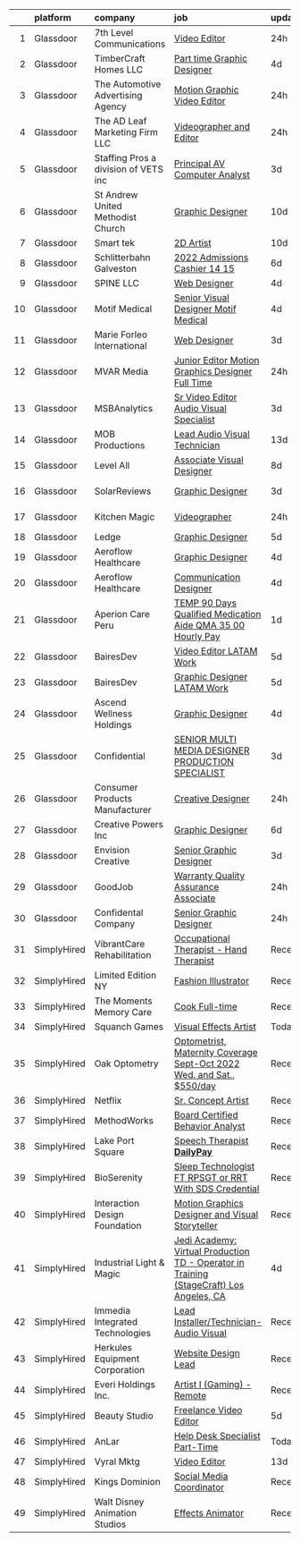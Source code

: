 

|    | platform    | company                               | job                                                                                                                                                                                                                                                                                                                                                                                                                                                                                                                                                                                                                                                                                                                                                                                                                                                                                                                                                                                                                                                                                                                                                                                                                                                                             | update_time   | location          |
|---:|:------------|:--------------------------------------|:--------------------------------------------------------------------------------------------------------------------------------------------------------------------------------------------------------------------------------------------------------------------------------------------------------------------------------------------------------------------------------------------------------------------------------------------------------------------------------------------------------------------------------------------------------------------------------------------------------------------------------------------------------------------------------------------------------------------------------------------------------------------------------------------------------------------------------------------------------------------------------------------------------------------------------------------------------------------------------------------------------------------------------------------------------------------------------------------------------------------------------------------------------------------------------------------------------------------------------------------------------------------------------|:--------------|:------------------|
|  1 | Glassdoor   | 7th Level Communications              | [Video Editor](https://www.glassdoor.com/partner/jobListing.htm?pos=113&ao=1110586&s=58&guid=000001813cf22e629f6ccd938ce2c285&src=GD_JOB_AD&t=SR&vt=w&ea=1&cs=1_d4e1a415&cb=1654584913973&jobListingId=1007922156993&cpc=883DC43018083D9A&jrtk=3-0-1g4uf4blijopi801-1g4uf4bm1i6hk800-a164724ee82acb0a--6NYlbfkN0DY1Octyub-xXKYZrf0uCTNSklBygMIr6T1MvO8smm5WdKCrzx3QWM0SJS7SOm4JIrHJYGAkSwTc2qKr3XsYnPDumLR4Wj2n27LLll4Xsf5XtQ8U5LtIsfCitEDavx8ncj_tzeMvErGct17NHxz4k_-qJAYRQTUNfWCBST38sB7CvDE523uhFyPd_Hasj5EJvw9_CsusjWHXwvrX_NIQYJOBPAu1IRI6YpSe-RLGu9YyUvwjo5vbeEWJvWS4TUcoHh0cA4ibyxL2hfpJNWiolhkQhIHpM-aTtiDPOiqwH3vGxFsIMgxA5qhBeBHxMcjSZZ0OzzSXcCgG9cgcvzlQ6-2yIJRjh2NVhtdPWB5Ys_2rsojpDisCj2t1SMc2o1LHLYyVS_KhSgBn6ZRY8WsGABmG1SZI1WxtY7T2am6N_3pvSueeYZzaKsQVFuXX7IDiCAoHpLu9eVHs7tkOGZOpL-JtMFJeOZBF_yM0OSjtFFYMqkq8NBrKpoBTMuLh-SZl522ezIS6OEd2Q%3D%3D)                                                                                                                                                                                                                                                                                                                                                                                                             | 24h           | Scottsdale, AZ    |
|  2 | Glassdoor   | TimberCraft Homes LLC                 | [Part time Graphic Designer](https://www.glassdoor.com/partner/jobListing.htm?pos=101&ao=1110586&s=58&guid=000001813cf22e629f6ccd938ce2c285&src=GD_JOB_AD&t=SR&vt=w&ea=1&cs=1_3648b87c&cb=1654584913971&jobListingId=1007913619952&cpc=400F6699ECADBFC6&jrtk=3-0-1g4uf4blijopi801-1g4uf4bm1i6hk800-19ff1ec777cb91e1--6NYlbfkN0BKgzQyzTF1Q9mOsR1amaS-juVGLjHt5Cdom-gEF9y-xeJJUKVdh3iJf-MUn9jLQn7bomKzTylScwQcqX3OGf4W8rdlHtEtJQWKkEru-mWAQKO3rZ2eWYpBxybqYvnGaDO52JowAU4_tVD9Dq_kamItrA0bLa_MapY4I8_ZCBpKDx5Ge8FJj7iYfuMF9uW-QlDBT5ChT4sNB5y9v3dH0s3zln3t4t2cCzI6mLZdIEQ7cm7SGPUX6qdMb3hNcgePbs1kFdlFTZOFNgD0TV8Fwbo1EBkoA75VweO7biDQ_pn0fhVjEwgtaepWwDw6JOHgI2WlHU_HZ_7v8DwYtqxUHlI2w6fwz2H2te8-UcKcU58dk-Ygsyc--kl0XRV9SxYXXbegOlzOLuJK8i6jk4XRasqMhwfEJJ7NpU11nZoC_jb9ATFpy1sQzLk5mJ6S2Zloum2MrxBcgtFEVvfDtG9hgwJJYv9nU-KdGGYBwjANkWwhyqR4p_srKno95o0ZIpeL7UJWG55QDti1oQ%3D%3D)                                                                                                                                                                                                                                                                                                                                                                                               | 4d            | Oklahoma City, OK |
|  3 | Glassdoor   | The Automotive Advertising Agency     | [Motion Graphic Video Editor](https://www.glassdoor.com/partner/jobListing.htm?pos=110&ao=1110586&s=58&guid=000001813cf22e629f6ccd938ce2c285&src=GD_JOB_AD&t=SR&vt=w&ea=1&cs=1_9d624580&cb=1654584913973&jobListingId=1007921169248&cpc=45DC3EB807283E85&jrtk=3-0-1g4uf4blijopi801-1g4uf4bm1i6hk800-1d8eeb75ded838d7--6NYlbfkN0Cr-BjjHGpClfic8svx8fd_3JTRExqDo3uFGKQxpusPMhpU3778KeuO2rx1D0wskrdq0J-ZcEufWgD7QALt9gEPfY38uMeVQhilh0OS6XSQlOldwnd6VS7QguSG5g8abEyNs1D9UlkFOm4kcA_Zb6yM_DejPIqTIU3c2nVdI3AsqGXgO2xlIu-SUhf9OwTFN0bB11KJShQP_8biRF2bXa5-3LJesLDAj50Zz7hAiiswIdUO8bxA1zkkMs51opwQfKqjffD3zm5pa4aTSe1ytwKwrofMt5mXiCrKFiAm1HsyQLdOp9YXjepADgYWa2fb3ag4LOG1hqOSaXYBzKD1UQJZmVwlAm_yhzPH81Mi3YZJOKm1ndymPsVnVPKnjhTPHWMRNwyupmKAP3xRkXQLJzNMsC6wk1dRNRChhVE4uy7VIw4AKrM1rzkgE_A52LrLMpVaoq0VO349Pzf23m4xbLUAlefx0ov4Ygrf1tmKoFUes5FL1NlPuYFDCAM4DgkHbYM%3D)                                                                                                                                                                                                                                                                                                                                                                                                            | 24h           | Remote            |
|  4 | Glassdoor   | The AD Leaf Marketing Firm LLC        | [Videographer and Editor](https://www.glassdoor.com/partner/jobListing.htm?pos=107&ao=1110586&s=58&guid=000001813cf22e629f6ccd938ce2c285&src=GD_JOB_AD&t=SR&vt=w&ea=1&cs=1_f1d6a0d7&cb=1654584913972&jobListingId=1007920989019&cpc=1926746423AECDED&jrtk=3-0-1g4uf4blijopi801-1g4uf4bm1i6hk800-ba903c8882a17b55--6NYlbfkN0DZZww-p_mr8GWlqIRBY21Wjl_Fk3kglyx5_HcxykVqwa7Oh0kVVaxefdgkud5JtJlFKUd9ghEh9SGtAGD9Bt8nnLDCauwQp8rXXqCBqfUGvIf-heQ30lgBVcZ62SzL9VRIFXQh9ujJu2gTa9iQUcT_EsAcqYhw1sB4HQx_Q4Ks2XkE9Kl8RCA3zEUEUkITzOH1jjrr9vO7rxY5cwr_kOiqTFZchXxMqNMZ-m77SB9gbtrjcS0zVrAW5S6xa2qh1YQXWfOWAZmqPn9999w4hyA-9G3CTAUDod-iTm9EKyv9iEOdrsVj3XS3tN2TtU6tEfTRyIIVATbwhZ_QYiTLtiHekk6F9J6n_TJuS8OLt-woVoRUPg3T-Pw4wCPoR1YSS_LZnmqk_m5c6IH7HKQvMZoBci7lFrihg2s-v4rYE_22Vws-allxcPTpvhqVkndN1CQdeHpFZHjCJIo26qgxOA5e7Q0mE8tgtzfP4lnVSIoffc7t_au9FirmIPydGTbcV0rvG1E-0vfoGw%3D%3D)                                                                                                                                                                                                                                                                                                                                                                                                  | 24h           | Melbourne, FL     |
|  5 | Glassdoor   | Staffing Pros  a division of VETS inc | [Principal AV Computer Analyst](https://www.glassdoor.com/partner/jobListing.htm?pos=114&ao=1110586&s=58&guid=000001813cf22e629f6ccd938ce2c285&src=GD_JOB_AD&t=SR&vt=w&ea=1&cs=1_39d3ee42&cb=1654584913974&jobListingId=1007915904293&cpc=61B26E8FEFFA679F&jrtk=3-0-1g4uf4blijopi801-1g4uf4bm1i6hk800-2d84fdab54a43682--6NYlbfkN0BK9GXDcakwdiqmeo8o-2GvkYnmPkq7xevAHdeF_847qgEqLohpJSeRvl9MvSjvS5nwLpH4DBNLHnrq8E3yWaEYGkKzFgIlv2vSgyu03GpyiBIk_QuGWYpSqLPSjorrNcsG6C7BqeCRu7HZL1_d5Gewu-pIU6GWF1AJ3JM4UJbQ6-jqcNJCwaUZKpGZyjTlkpR5QpruyJXfedZXKevCdMJ1Upg9ZdDcJnwzr1McQ-fVPfkqnl6i9X7qR4MIkiLLCwSbeealUYChHpuUAnHwHnqigYJyCTSXtRB7I7yh7N6ijK9YV507sLOqfVu_h4EnOwW3-o7oCEWjAvRJvW1YlMPH3di2K21UutC1sZ6dgyDSJPKoXlxDQgEfnQ994DyNIdH4q30jawuJXq5jvl1XumZQvJUFf1r9GCUWDPiVqsKgCumStlS0qsuObEm7rmUoHUSuSFc2PywOJaMD7M9gPRZCxRgsuxobHYcy7QEkzj0n2ClRMdbaRs1WeJLj3Wb0WwbalBVl1hzaOg%3D%3D)                                                                                                                                                                                                                                                                                                                                                                                            | 3d            | Washington, DC    |
|  6 | Glassdoor   | St  Andrew United Methodist Church    | [Graphic Designer](https://www.glassdoor.com/partner/jobListing.htm?pos=109&ao=1110586&s=58&guid=000001813cf22e629f6ccd938ce2c285&src=GD_JOB_AD&t=SR&vt=w&ea=1&cs=1_f9724ae9&cb=1654584913973&jobListingId=1007898538088&cpc=BA2480082EBCBD2C&jrtk=3-0-1g4uf4blijopi801-1g4uf4bm1i6hk800-bf06498f9ddca138--6NYlbfkN0CB1tmP7rfbaHtYFmPjg1Xv8BJr6DUbyz0HQmM4H563AjxRjcRiypFGgTnBfdEjskzP1WtLnnQ39Rj48D-BPKUUeu2iw0FyQiPUYd9keWRc0S2_4Z2zCH8uVaMX5_iDvBQkIc9sHDtFqmTx8_FATCuSGZnHd6RKDn58STWcVrnwZc0GbwiwrzXO5HokHMMQ78VRJzHN6n6EDuNGeGsgh80wFwcErXU9dzxFtxdS10PojrZjaR6i4iXaQSHthwVg2Ziq4MVv25SWUaV5jsd1iW8lXRG8L5XepmKYQBLDnVJS5bGZTsBCvwhJ-R5ewzjy3yfH3Cw1ZWVzUOfFGIPa0vAWEHzMO41IJrtkMFT3ApPzPR2Pwd2uUKFmCROxYPYWS8ruPvkLZ374VTbLq72xhyNtWblLsubhOJl8e9jhFU-_gAna70BAS58puvJjiUVX77mDZYGY765xOHLQpcOzQtVyGNchDesbBJAG8expZ59i_Vk2eYU0MNRknReUYvOUVq8%3D)                                                                                                                                                                                                                                                                                                                                                                                                                       | 10d           | Plano, TX         |
|  7 | Glassdoor   | Smart tek                             | [2D Artist](https://www.glassdoor.com/partner/jobListing.htm?pos=122&ao=1110586&s=58&guid=000001813cf22e629f6ccd938ce2c285&src=GD_JOB_AD&t=SR&vt=w&ea=1&cs=1_7d3273de&cb=1654584913975&jobListingId=1007898657002&cpc=9EDA28EADF1DF7F0&jrtk=3-0-1g4uf4blijopi801-1g4uf4bm1i6hk800-a91642d6d0390945--6NYlbfkN0DP7N_JgDagYY8-Mk0WwzF0Q0gIEsWRfzc2JbQn8QKLxI5WINWVnLWau4r_adrYk_1iygLoHHR6EgNpyowVhjv6oYJWAZTJUj6LVP3HI4YNWLK-mr7phe6wQrl4TArT3Y9kGPKnB7ZbBipykzRT0U-bkqcixq2soOXMeIQY18aPNNk_tc_H3KXqRv6OwkQ3Uvoh3xZdk-5_bQuqBLNfGjZz0DPGTuDC7grjeGGGk622WRyfMX1iaDxoiSX7nwH6TDNPKFs6-cCRzBzDT9D7d4wF4T0rFamZvrMdrrOs8ng1KTAonfTaVrwBQMu04lQQGxPD3VMzMJg0ujAtlBA09Q46vo0oxW93E8rMiKIIE35GdVl-C-CdNc1Yfpyicr5bKpzoAAR3wrMmmr2vmGRPqNnT1YNSjJjkJ24A1qDrCSj_Knokruid31SKwLw_WijgfyzeWvxIQq4jjQFHbMh-lgTzaTbvUfm2cjTJg4yg6dDGaqwDrya5unr9DdhhDRLRkys%3D)                                                                                                                                                                                                                                                                                                                                                                                                                              | 10d           | Duluth, GA        |
|  8 | Glassdoor   | Schlitterbahn Galveston               | [2022 Admissions Cashier 14 15](https://www.glassdoor.com/partner/jobListing.htm?pos=112&ao=1110586&s=58&guid=000001813cf22e629f6ccd938ce2c285&src=GD_JOB_AD&t=SR&vt=w&cs=1_3b8e4481&cb=1654584913973&jobListingId=1007905054459&cpc=C891152315FA1AD8&jrtk=3-0-1g4uf4blijopi801-1g4uf4bm1i6hk800-f11c5b8692ba5fbd--6NYlbfkN0BezJraaXTUyBqeD2vvm7yHwBKNBmwPhpOyIv_3euX4jjkPtSnsWOvVVYJbZ5ZCDLojFVmDyubGd7HwBNr1lt4rxQH_2Wry6jWNNHhNLq2ifv9ifLg6ZnRDZnmmw8spemaUFvYJYUh84F2paIkkhSF9BLbbC02GsL5ZT6sJHOM2cCNeA9Dvy40cc2Ak7xxJbKhryCb_wXe9WztDjMs3M92CTAuxdYdP-0IZq-gecMvnJum7ZcbN_TnUAxcnKFEIdF1-yGyVYau_FLBxoXzFLtHaxkAVA_xEaVf5gz883NYtcZAdnvZxSL2vk7OnEGvM0C1n-yvAaDRM6gSzZaFExpa4yHf_UrDXgTHjOS2HVAD5tSM8e0DCeb84Wxw5PGtWdtHdn7xr6uD0glkEvHnI8ufa5bd4KuvcsF3XzPtFBjFSLYUoZhHKU0snHklkrJt5CWLlH3nYa_V8kpKOyXm4RIRdXrp1K3nHdL-XuNqu3PoOEPjQjdg6XE92UxMjbzDII69Ra57xJ7A_6Qhki_doaV1vv2a8YXaE0HI8uZ73YrsX28Pu-VWBWEI31SQQOqXdl5wuZCb5KWDV6XkMAl-CueBGffl5Q0rtPfKfGc_JD43pvhUFqqQ0cEVMaQ0PKoh9Jf1ilbRyywcPe8kaiHJOVcBNS8o6hi_8IN8QCBxSNSvXkC4Khwt1vPDzpWmssiZ2mqmEFaDJkZvdEYVEeLYpWxtPfyTQDH0etPYdLqzcu-3ks8LNCxvbaIUrdYys7iFROfeys69W8fqlFt9fvGrqgn4qasLuhJXfMvC2sT56jARoEFGqeWILnAvTk42da0Ybh6PS1xUUiCX7scufYlZtUsTAaiRWt2x37ZXMZ4QUNiRtBQoW_hyrxytLfrJ51-NJl8S9XcvhsmGziw%3D%3D) | 6d            | Galveston, TX     |
|  9 | Glassdoor   | SPINE LLC                             | [Web Designer](https://www.glassdoor.com/partner/jobListing.htm?pos=120&ao=1110586&s=58&guid=000001813cf22e629f6ccd938ce2c285&src=GD_JOB_AD&t=SR&vt=w&ea=1&cs=1_1555248b&cb=1654584913974&jobListingId=1007913932930&cpc=B076152010A3B66C&jrtk=3-0-1g4uf4blijopi801-1g4uf4bm1i6hk800-726480fc634ca178--6NYlbfkN0CaFjWhYOBUzKXjXy80xLioPxBPNPVPbWIZ4yjjB1GzYVBjyREL5rwQxeScjEu1loXQYiDS1jUAXLBZsf1MGD6D1rn55t6c--aDuV3WV_exb1ab8TDn-OKce6FFkaMEM4cLqLqPJpqNpmKU1mqlKUYXM81BwPFCtzDv7MxI-fL4WFGL1prXlGhA1OXbdl09lREB23wgKk4mbQ1vavJ1VPcaPZ1XoV1xfmWlP6nSF_Vrs2iI6gzQdrv8fOte2VUIOWHAlzWJ4C1n0UG0-fI3tLTdTN24o_Lvy9AI79Cs9kOM7_np2u32o3QCT3z_JwtOuOGFNzlp4Sy3z_nVSXe3c6SbTVG12JATW-00TKAHO2tpphzqda8a0XvTkZW2yTVptF00OEGHno-BH2Q2xZITxHT15pMfWqlxHWlK0wQ7ubpXSGz0lK8uepgYAn5Et-u4Bi4MIFy2lmJaecvxhEpAQcZz_Uuf_ZBoLoncPTA0ENNGOg%3D%3D)                                                                                                                                                                                                                                                                                                                                                                                                                                             | 4d            | Remote            |
| 10 | Glassdoor   | Motif Medical                         | [Senior Visual Designer   Motif Medical](https://www.glassdoor.com/partner/jobListing.htm?pos=111&ao=1110586&s=58&guid=000001813cf22e629f6ccd938ce2c285&src=GD_JOB_AD&t=SR&vt=w&ea=1&cs=1_24bbbf97&cb=1654584913973&jobListingId=1007913880227&cpc=71532419B2302243&jrtk=3-0-1g4uf4blijopi801-1g4uf4bm1i6hk800-59144bfb42a1ffd4--6NYlbfkN0BZhyM__g-MJpR_k2NRwi4kLvT2eM2Ld3-Ltk3-h7qf5HdkFETVgTrfvWgcggUxq8DCFHAm5tBn5Dxcl6e3t7y3Qtqg_6tH6umGNA_J0BTz911dRN7Tpc-cenVnASCl2Q5R59ek0UCie1dTPy9KYmbtZa_hQFIy8wfu_dOXnAK-Pa_zZsrfVzvKY57K-xpwhwZhuyuGR2IB1N4hEzCPIICpYiIcTJm3L4XZY6Nfd8vc-k6_1g8ijqwIPYCH-eoLfMjIO8eY1irY5pnfLCvbL8EkmwG6FTZ1996VlLiiI2_EVbm1kVXP3Qz8-qQqtkLKxXKvrUe0tSmJawdwKrq-SLLhwkCM5MQfRnEoJZg2k5_Q-CiZY-NR-gfsUL3FVSBWTloprJNcTdddC6Z10gIqWY6KqVHm-wgSH2I_-0xuT3l505EOC2-9H4g6gHuZG8MRQwTq58_LnApRN09yxzYuoWXmyxDcjl4-TRKRyNNK3RsRf6jAFU2TfJjYwTlBf5mC5iGJvtCPv-BD11x9GeD5B6c_j_gLmJiUcjF_4vUwvjPiO1nz5NsCjG2O)                                                                                                                                                                                                                                                                                                                                               | 4d            | Asheville, NC     |
| 11 | Glassdoor   | Marie Forleo International            | [Web Designer](https://www.glassdoor.com/partner/jobListing.htm?pos=119&ao=1110586&s=58&guid=000001813cf22e629f6ccd938ce2c285&src=GD_JOB_AD&t=SR&vt=w&ea=1&cs=1_effed421&cb=1654584913974&jobListingId=1007916283261&cpc=47CFDC01B3F81FAC&jrtk=3-0-1g4uf4blijopi801-1g4uf4bm1i6hk800-a431f5d2a1b7c4ee--6NYlbfkN0AqZDkx-m1zqulF81xMSZcJTWFEThc8jDvNB3qzXnif1ITyr8PUL2rKgSPydsmG3JHC7xTA-C2Hg35JU9U2-Tf2ZItmI1rjEE0l3dXMQOAAdOvdES74SB6ji38gii_DUZ_fZ-inw0KZDjw5n9Nn-mG6P7FSJ2ikH0SadDT-0lHciMu_PsRCBgTsGXdlsK1MlwHI4lok4KtJPhlqnCioRRH41ZCw1zv9m17d5RHh5AeXvh5h5q2A6KDZ2qE8Eq0tZ0mwAWh-WyorFaJ6sBqgVWlyIV5YG7uDFgxFq03St7ARoKGhsyD0Y1TVyBLAPVPt2EfEd1rWKUr5snacdJOIFAze7VuwjS4xsknwIy2XX_wdRW3VQTJG8j9LUYeVwlPqjRdnmQPo-IALYpiDXf26jBbrziXHzkOJ3bO3Z-5g_ytCpvPqHvmCtSmod-1Erjsj63FvcjsWk_ui9fbrEEpiH8cXBOwO3WUD-7g7Hz-WE_TmG_PX8-vQPsrt)                                                                                                                                                                                                                                                                                                                                                                                                                                         | 3d            | Remote            |
| 12 | Glassdoor   | MVAR Media                            | [Junior Editor Motion Graphics Designer  Full Time ](https://www.glassdoor.com/partner/jobListing.htm?pos=105&ao=1110586&s=58&guid=000001813cf22e629f6ccd938ce2c285&src=GD_JOB_AD&t=SR&vt=w&ea=1&cs=1_9eeb4c6d&cb=1654584913972&jobListingId=1007920709983&cpc=4269A4BF187C94B7&jrtk=3-0-1g4uf4blijopi801-1g4uf4bm1i6hk800-94afcaee5752e65d--6NYlbfkN0DdNONLqhA8z6QrX6vw37qu8cGScUjPKwqVQr3YAsb4-1kF9zPio8EJhw9oPIyj1gNVtcJvLBTPuqm-DZjS7lwU-Tw1HXxH8BtZfEsb_z2igyIQ0PiURTAjYsoUuIvPwxw_wT6cK-5H6_o_x_47q-nZsGNWSZQrJcvRXSBO7xXcvAN-sEi_jS2_sjMFhVL_TQgg7P3Tx64mGsJzdAcwZMAOrVcppPKQpVpmq32wS6jajp_Av1YJePcgqcpojp9skIZBVo_p3CvsGxdJadCNTvi7zoFIxeYA682eSY7S0WOHdx2kuJazeenJqfiClGo2Ez9RSXNeT6PQYfBlsaa0a4S8KrQV3BBKrfroIS0gVnD3vGy5b-n6VZ8Oiv-nLVndYsyoc4vFi2a2HJhEeFLDOvK6uUKmZ0BkT08fzE65hBxjDtRv3Z_RI_waPKgjNknn4p60QnzRL1MNhMLAOfDkMnbSnMJnEgC_BpQTXypMRfupfR5TbAQHYuIN9-Cc5K41iB_SdbMWz7KMjw%3D%3D)                                                                                                                                                                                                                                                                                                                                                                       | 24h           | Alexandria, VA    |
| 13 | Glassdoor   | MSBAnalytics                          | [Sr Video Editor   Audio Visual Specialist](https://www.glassdoor.com/partner/jobListing.htm?pos=126&ao=1110586&s=58&guid=000001813cf22e629f6ccd938ce2c285&src=GD_JOB_AD&t=SR&vt=w&ea=1&cs=1_00abcd09&cb=1654584913975&jobListingId=1007916089466&cpc=C19BE7EA145E205E&jrtk=3-0-1g4uf4blijopi801-1g4uf4bm1i6hk800-db9c9eb27eaaf1db--6NYlbfkN0Cd8Y3g-lmr_XbmurO6t6UH8aWBipBkUXxLMAr2sB-xLYjPkrXSQZwBOsAohrKF2-xX8oUZd3fLHv9n7qTN1sYx0GX8GfYE5Yz2M66gHvO3_RzgwNnokvK25K-NILhc9Lvhoci3dKUlxZq6dblrWj7vlIBMhWHZqbsJHuhf4y9bT7v1J2l52dxHw04C43c-S8EfyN-8p8zy-ig5zbB0iPXzrDpUqYuDsdUFizhXh6BPWbAEptl7hMg20x-MksS5TCGFGj04HWvAttExLyjKHE2sxX_CV6o6Zeq843WwX2MFh0X3mWAu1otQzbLvqNmitpoF1DynHKi1vmZ03Ur0DxXxiNPHuRTozAajI5tCgJoKYEeHtnRsChynyzENa5o70m5CQ0-SgCZsiSBBJHVMHamP6JnuHsvZE0GO8NZEtgBmYJGldgGUM9KCvs6GN2HRnimyaUKNvMZkcH1Pg6Ttn4HVBqQOlVipgBuCqwi0Z_CfKBigCxs4JRb1uPoczF70TMjSkcjjSvQyKtEIEaKuM1Tj)                                                                                                                                                                                                                                                                                                                                                                            | 3d            | Washington, DC    |
| 14 | Glassdoor   | MOB Productions                       | [Lead Audio Visual Technician](https://www.glassdoor.com/partner/jobListing.htm?pos=103&ao=1110586&s=58&guid=000001813cf22e629f6ccd938ce2c285&src=GD_JOB_AD&t=SR&vt=w&ea=1&cs=1_cf99b28b&cb=1654584913971&jobListingId=1007889712912&cpc=1EC006BEB16B588D&jrtk=3-0-1g4uf4blijopi801-1g4uf4bm1i6hk800-ab029ab16408aced--6NYlbfkN0ABlbJPZ0stUHpmFXGlQZFkOa9tZ2h99uxB09vaEB3zwXxRPgpU-i-zf8TtwM7Hmje4rvHHpk0XPrj4TDAefpNvoCVT6VHhzoP8_iqyFOFmQ6O5hlG-JThRauFQU7GfV8wFTNdcFw07ohKFVOnuWmCLFCJfXwYhTHmdnoc6kzr7LwAcx4fIwfohFa-p4ZI8wZCZstTFudBOzNyQMd6DSwqeRbRedqe_eZh5o7RXk7ud56kt26nOpPBWRHaWpyV0V5K9abcQbxm4p215ujW-E6zgCSxiUUUbWS8PLl79cBPewdAszH70r5g8NcQgemYMppYScJIdgjTIHWdRNjmtJhHpVnIrmBDWR8Lnh85vkhNRamSMN12rfSzUqTlHa5mC2PHm1VkgtbSKMRGlaUX2VjNtetY7RZRmknTz-WGNamrrdIQrDGUPwCJ4hxmh2zbNFLxCOPfjSK8tVwS7tJXyuuwv8C_uaqLFW8AB5NFO4EU3e30XbX_VDmETU2QPmBAr4Cor4sGR4uNU3w%3D%3D)                                                                                                                                                                                                                                                                                                                                                                                             | 13d           | Alabama           |
| 15 | Glassdoor   | Level All                             | [Associate Visual Designer](https://www.glassdoor.com/partner/jobListing.htm?pos=117&ao=1110586&s=58&guid=000001813cf22e629f6ccd938ce2c285&src=GD_JOB_AD&t=SR&vt=w&cs=1_f9600a53&cb=1654584913973&jobListingId=1007901804440&cpc=1D891ED3EFC3904E&jrtk=3-0-1g4uf4blijopi801-1g4uf4bm1i6hk800-624adba811050515--6NYlbfkN0CgBgcxuOwrlzWFp0xvOgllyDb1Hw7UsKEX_IsXppgvM45FUqvDc36zKvNsGjws-2g1kKo9pMTIURXbdSCGpjqaGLZRu-lf2fHVHODx_34wbLPsjQAuIEaMwwqmU6TEKyMWu0hXsOQ_SyjefDAzfETugE_LN0y3p8cSMi8MBB8bgrnNZID97D162xsBDik-ggnjA5elPXarr-XP1QpeltJe7OjxVmLd-5z9I8fyJweLj0dAO2XYEqHQkjAG_LUEFtJpZMpnzR0AW_Ki4nRQR6FZHaGBbUP3h9uVvB9-77NwxJxlB7vK9vOitlanS97sG9_TgMadAVfkHxzwQDmfmK9gIiSmnIL4VQulDwa5AY9yG5LrJNxBtXLjzQaGuaeFaRk_dFrAYFEBFBn0sjVaQFwwghINxMgzWnJfNo0Emcnfa2YvwGFYLd5_4NeRkdnUIzw-CN0UDf66eOmQiaWHiQkfigC1fiQS3NUNHakm9gKogQzhPH4xoyxKSN_SxkM-dcb6GH4PkDl5Ww%3D%3D)                                                                                                                                                                                                                                                                                                                                                                                                     | 8d            | New York, NY      |
| 16 | Glassdoor   | SolarReviews                          | [Graphic Designer](https://www.glassdoor.com/partner/jobListing.htm?pos=115&ao=1110586&s=58&guid=000001813cf22e629f6ccd938ce2c285&src=GD_JOB_AD&t=SR&vt=w&ea=1&cs=1_b5d56f7e&cb=1654584913974&jobListingId=1007916022767&cpc=A0637F14311B9419&jrtk=3-0-1g4uf4blijopi801-1g4uf4bm1i6hk800-35effa83c1b04b45--6NYlbfkN0Cl5EkcnNUgaa9wFpZ0kwgW0tbGD9CK2ONfLQYOXjTpmBg2jJtRGBzNT5znIDD_TJAWpRVe_WHrg-4K_urKBY2g9gKoqWLxD4rO6tYoObpPUEykSdck-FmkOUJmMUUaGM5P757XmMoR0hadGb9Gd8Rn32zL-FtB4O21EZVpvqxgPC_ePsmjo7msVip2L_OJue9e_Gt9j8spLQj62RJRJ3N1JG11smFzvkYKRFdZG6DzuhtwTA1o3jD69fFqGB9oHC5F6bgfz45VR-mgWfBMLUlBi4Tuv0AKc9AccnLZqDMDO57pYkbb0E5ELjBRC7DIO-paZRcuuW2rf_Pyf-kApwmDGeMhoYZ1bnuU-VeFBMwYCJyB9c4fPV6ZycgqLyMb4WVE-kTG33C9OwjAB80bM-EBRWdwuwuejh7AfVhIJNqU6v5dQqgj2k7xLOtXw-jwH21Q0tlUKBTm0sq5jv3tmVRDrCWLScsfyJB_iwBqH0Wm3JNdvFfnRBlW)                                                                                                                                                                                                                                                                                                                                                                                                                                     | 3d            | Eatontown, NJ     |
| 17 | Glassdoor   | Kitchen Magic                         | [Videographer](https://www.glassdoor.com/partner/jobListing.htm?pos=106&ao=1110586&s=58&guid=000001813cf22e629f6ccd938ce2c285&src=GD_JOB_AD&t=SR&vt=w&cs=1_1a4b93b5&cb=1654584913971&jobListingId=1007921386867&cpc=8D2B7435C06A1689&jrtk=3-0-1g4uf4blijopi801-1g4uf4bm1i6hk800-4a870a8254260489--6NYlbfkN0DdGVrrqTHcOLv5HRRnkNEJ0nB6_EHBIfQYiU_-7nmIdC5MlCG-h4dDn8YUp-giX0TrdnEfbDrn3VyqzfWGYIhbESYeb4eOVh7UFNNrNOMJc_fcE0iFDbdQlKpZEW0hOxY-rjJ8FMaHiihKRjKNfjO7YOVg_dZeZU6xmHErZpYLLs5N56M6ZR7NILUjg0VByPCYc5PF4gY1mt5a6YOH7pD431Pdm6NEzpufXuykAqUdJ3kCANtMLcVngwJgiJa2uMr_7-0cpFK0oIvN98_8D3RlQbO7GqH-IEwuUPSHYwLrJIOSdqC09xJ0qIawoRtf-IT8SPZ3I6Q1EhEZlg8U2gOrjYH9z6Ehhst0pL4LTwYl6XurnNdlac5jZjX0o2wIHQKgt3N1FZOju57X2Lv4vwmCmru2NTzZQnZ1_OafgIgKZXoWc7ex_fbiIzMikU9q4gfn_rvmfw3KctshzlwLc738Rx7oGdlSEL56KLD78_5iRg%3D%3D)                                                                                                                                                                                                                                                                                                                                                                                                                                                  | 24h           | Nazareth, PA      |
| 18 | Glassdoor   | Ledge                                 | [Graphic Designer](https://www.glassdoor.com/partner/jobListing.htm?pos=130&ao=1110586&s=58&guid=000001813cf22e629f6ccd938ce2c285&src=GD_JOB_AD&t=SR&vt=w&ea=1&cs=1_05708f9f&cb=1654584913975&jobListingId=1007911188354&cpc=1FDE87803EF93CD3&jrtk=3-0-1g4uf4blijopi801-1g4uf4bm1i6hk800-8c110e6f5449f89b--6NYlbfkN0C_bdomULCMYHmvSZroJYiZiHAknz6rPhJxSxa5793k0-NFo3Shb2-QH5b2U21WNjRz_XI73BY3VpU97dQ42JPRx6QZ3tRsh9K26h1DQ2DnOILV9PKQkkn80D-JtM39_Z7Sscet8Z0fzz-6jCnXlQksrRP6eig-MCGSnbuQU1cu2meGHxxttpXcTOl5_LoZGHMcIahJ6cEiybQeEWn4NZ-f7TNqd5AOG93ukXbDrDuEfDwIl0TaO-AnwpcRzSQQhISTqpsQ9W9JnRNFup-sNa6ycFVkwUEcoCa_bKtgneGeruS1q-vaKmq-YxLhwgwi05TyqRG-lDvIj-doMOaad6AjfTiBky9XyKSWiDeroEBmKaCkKMsowIGE2BZSSke4WwryS3d8wDE3HLqVT2aZeJ4eCDEZBKQ4mRxeBaAsia6QKbzmVhdKRqWwJzcKBtwimUngTpU-_qc3xUl5X-Xs4RI3YwQiNcMow9X-YsUJpF0ea5ClmN-8LoXHvPW35Z2wNYGMsy5VzS-iCutES8xI7g-s)                                                                                                                                                                                                                                                                                                                                                                                                     | 5d            | Katy, TX          |
| 19 | Glassdoor   | Aeroflow Healthcare                   | [Graphic Designer](https://www.glassdoor.com/partner/jobListing.htm?pos=127&ao=1110586&s=58&guid=000001813cf22e629f6ccd938ce2c285&src=GD_JOB_AD&t=SR&vt=w&ea=1&cs=1_257b6636&cb=1654584913975&jobListingId=1007913890997&cpc=FAE5E775D180B2FB&jrtk=3-0-1g4uf4blijopi801-1g4uf4bm1i6hk800-0015535e102e7e4d--6NYlbfkN0BZhyM__g-MJpR_k2NRwi4kLvT2eM2Ld3-Ltk3-h7qf5HdkFETVgTrfF98nq_4k8OKWz8ZyTgwUGg14Hr8Qb2Vk6cLJLful5ey1DFMRnJHb9AM7BZy0nDevP6M4aExnZeh-bwTLueLEh5lCWDrEL_rA7ypJO_gc6cfbQ5MRO6ymTfqaqk8_XkmTjGvfT7Vy4X9AY2RomPsEGCaOGE1WVFosySJbo_TaRZlYu1K7ruhcQ3tzSlCkJ1C6bLOvt3minphlBXmcRZsTwISpXk1PVxnM6wgoSm2INowHSfHzeDnZHe3Y6wV4ZvzVNU5C22pJeLW0FfgGE363SQKtLHS4N65G5tFdo3NvhMvs61zqRGwRRU9nBctmJHxxycGL_SgG7s6SjpiG-ypzd5OZ9_Afec85LYTACr2yT9ZkA-EkmN6XZBhYde26tSlpUQdnW1OvO3qFKe1g3XJPq--rSMbusQCfaXIq7F8z6XuPmTyBLY_GacUc8DwKEmN17FAiuLQsUv8%3D)                                                                                                                                                                                                                                                                                                                                                                                                                       | 4d            | Asheville, NC     |
| 20 | Glassdoor   | Aeroflow Healthcare                   | [Communication Designer](https://www.glassdoor.com/partner/jobListing.htm?pos=125&ao=1110586&s=58&guid=000001813cf22e629f6ccd938ce2c285&src=GD_JOB_AD&t=SR&vt=w&ea=1&cs=1_e39eb06e&cb=1654584913975&jobListingId=1007913880234&cpc=7AD1D84939BBEEF3&jrtk=3-0-1g4uf4blijopi801-1g4uf4bm1i6hk800-ad66dd93184e9786--6NYlbfkN0BZhyM__g-MJpR_k2NRwi4kLvT2eM2Ld3-Ltk3-h7qf5HdkFETVgTrf-wFUJ4CQOHGlfFGYv3LMdO-Iy3q8edXKFDpZS0A3OnQT0V6qRAeX6lb2qaZLZotqLq33d_M8l3omIIttmqK84oLReGGaxCFXwGOzyxP3tFUuaseYQKknFzkubVBdxEkxdKDqcUGAUK4PNXASnRu6w6AQV4kYAhnC0MEpiU4nAqjyKmLj1A5KcA6Ir0Ww-Z4UY3HGzRo8mYaKsLLD2Bd046qu-ZxIwLt2IObm-ZjnKmIBSBtS5DQnKFHxs8jhwrEU9YQoMCYLuF7tc4vJ-jFiSuFg6bsOmFZq6TyjClHg1z2Fp7U6yVGiD-3WrELjeSu-gYeFGr-A2yTtNYHKfKoxTH6fmLi011-iyw_yoC_nomuFmKgeIuxrAXi9JSmncF4QZPnUfBYcEY9fXqVurzz7i9fXguby55yOFjofotyGGZ2zHFxpQcwfz58hPWO1kabA9HAtukwDD0U%3D)                                                                                                                                                                                                                                                                                                                                                                                                                 | 4d            | Asheville, NC     |
| 21 | Glassdoor   | Aperion Care Peru                     | [TEMP  90 Days  Qualified Medication Aide  QMA    35 00 Hourly Pay  ](https://www.glassdoor.com/partner/jobListing.htm?pos=121&ao=1110586&s=58&guid=000001813cf22e629f6ccd938ce2c285&src=GD_JOB_AD&t=SR&vt=w&ea=1&cs=1_60de71b2&cb=1654584913975&jobListingId=1007919095840&cpc=2C031D2D3FF29DE7&jrtk=3-0-1g4uf4blijopi801-1g4uf4bm1i6hk800-062ad0b4cbc85194--6NYlbfkN0A-aPjvG8Uk0ciTWEqCU0zylqGv4g48kDYvAb9F-lGhlfJruFsa4Go12jLY83P9UTQGuJfVSZo3MJWlsGU-5mmWtLA5K5x_AhMAXz3g8g_FPTvjRn_emeYXuwtc7JKLUU_fsQM6HHzW6xo7DKj2HiTh2vGa80b_Kb5JxH7AQ7bK6RKzmzs1w0s89IOwqLCv113wB8TPnrlrTfUYPxFuUaQdkwvY-0l36uThUuN29jaSNLKE48MI4bhYz4Qv5sHSBCFJ4ZOV6OITrG4i0yPrO6qTjHjAdRMVbtiHbZZW-vy14-b7tTC5wTjbalG-WeIF8ag5LPPfp5110UXp8zOWm-D09IxIeJmkWTYAWdt_ODOFiGVZDE0CXhaT_Z2a1ZD2di3XybdAYkmAy7opww7MIJmZCVbA33zIproqJb_9uOunptuxyCI-7_hGYwjMBCuWCBEicJIn5gCzK98r9oqJRflz6pH4HTF2azm8bqDyt--6ZaPzdsgDJMznZBVA5-nW8wM3323WqLnPHvXx2tciE4ogsAGgLsESLkTpF5pCoRxRKVgZVfP_rAnm7sgDjd3s0f0DIOSbH2Zo0UaiAfmnNklOyahiBSe8FiQ%3D)                                                                                                                                                                                                                                                                    | 1d            | Peru, IN          |
| 22 | Glassdoor   | BairesDev                             | [Video Editor  LATAM  Work](https://www.glassdoor.com/partner/jobListing.htm?pos=128&ao=1110586&s=58&guid=000001813cf22e629f6ccd938ce2c285&src=GD_JOB_AD&t=SR&vt=w&cs=1_a9acbae9&cb=1654584913975&jobListingId=1007909611052&cpc=AC285F3A3ECA6BB0&jrtk=3-0-1g4uf4blijopi801-1g4uf4bm1i6hk800-373c869631705eb7--6NYlbfkN0BfEGkshao4EhrCCf7LYqKO8VNtf9vkQrewuI3DmTR_-FNjQOZq6FDCm1wcPTrdsPdLSKzVEygOAmu1GQxV__CQdr05Fk4Tu5W7I0DINoPDbdl2qrDA5UJ3WWXGBzgeIMKM9Ukrf4-LnEZ9oFlBC6_LsqnAhgMhr6X51GBkZPxGsLe0_yT7YttoZ-PUK_yE6I-n_-gzBmHP35SQy2gxkZAdByI2TJK6boIOQ2YOkrPgKEfuig5Nm6C96PUykh5J-6Mkv7dOPLPiuPdKJPxVrlEKqfKYZVBn8JPZhjRDWnAqI_GL6luspbTABa7WmywyHjMNu6qYDYUS0X_4z2yGzdP-Sb5jDIv8sdM9i--DqzdrgUH0bseH3_LSOcUu6hAafYf_SnVXABAn-biOCg0rO0LxvSADhdx6BAESEXaCwJcglCRcmyiDPqMvVeZIdAK-h79sZnY_sZj1O4YXV8bv7p8I-bJYlX1H6qKLWr9ZSiFVq9Wo0Ehdasl23HmsQLqL_gSv_xuXQNB_ilQmha2_eZ9wOB5FUDFkng9vs8TjOY-T3vSHa7gvvQaQ1XoSh7J5V_Z_9iBvSjzuSn6gff5Bo-Xs)                                                                                                                                                                                                                                                                                                                                 | 5d            | Colon, PA         |
| 23 | Glassdoor   | BairesDev                             | [Graphic Designer  LATAM  Work](https://www.glassdoor.com/partner/jobListing.htm?pos=108&ao=1110586&s=58&guid=000001813cf22e629f6ccd938ce2c285&src=GD_JOB_AD&t=SR&vt=w&cs=1_a3d08df9&cb=1654584913972&jobListingId=1007909606870&cpc=AC285F3A3ECA6BB0&jrtk=3-0-1g4uf4blijopi801-1g4uf4bm1i6hk800-6e824d0ec6b315c5--6NYlbfkN0BfEGkshao4EhrCCf7LYqKO8VNtf9vkQrewuI3DmTR_-FNjQOZq6FDCm1wcPTrdsPdLSKzVEygOApq72fsDkHD1JO8qXoNlZRCjiiEmgaHs8VQHP8mjQ_IyqmJcAZTGiB5MTfkrLXwDdQklgouhZigDHk4Ewi9YYAF00Cnzsk3jTPa3i4FPVrE2nJXAZqFix_V-Tk26eOyDf8QXvhMHjCx_M49b6yLmJmG2K-dZyiE6IrgkSkh3F6NjBtHw_tWtJavAOzSTZmrS4fvttLdAuLAKqKgTWoemxr21vU-MgOv7YKnT06oJDBReydqSHNUNEBd-9sX2IMM8gtmWrbT5MS0Zj0opdyWKcj8SroQUiRO3dtAvYixWAgIisMLmoHGGDtdUaSXU41rsdp12pLmGG50ZdyaFCKMkzYyDxfTR0nc9Jtr284xeWhCmVSmumlRDaari7A7LvCvOKgCOortd0FP-ele-nZEayfPerWQKEb7oWbcHaJ4mOaJeS_4i62AK18b--xBUq1VoW4CDOz_8DMDhm0BRgv6Pv8VDxfzAozhxwTaLw7Exm3bqm8Dgr_e8FiGi-LgN6HgQK_iI1N2AgaLT)                                                                                                                                                                                                                                                                                                                             | 5d            | Colon, PA         |
| 24 | Glassdoor   | Ascend Wellness Holdings              | [Graphic Designer](https://www.glassdoor.com/partner/jobListing.htm?pos=124&ao=1110586&s=58&guid=000001813cf22e629f6ccd938ce2c285&src=GD_JOB_AD&t=SR&vt=w&ea=1&cs=1_db3e6206&cb=1654584913975&jobListingId=1007914545101&cpc=8795CF9063CD573D&jrtk=3-0-1g4uf4blijopi801-1g4uf4bm1i6hk800-e16218baa5d94089--6NYlbfkN0CVUTBBNlOwpdtWOPFYC3s08jsBYuK9u-_RiR5TnLldgc4ovQF-L6uXOzLJbdqJmt_1wfyq0kXEKPOEkcwFonKWaFwe2mf0FcIkedOnI0UaOPZQEPzTFN80gsjZHyqkrsJS3K9gJ64mfh2H_R4MzfLgT-7RHriZTH4c5-x5zW62bJkBoEC020_A3K81YBsg9bk6H-YEgjqA5L1oYMUlH4qaB5W44ZXFXja0Tpwh4Q__gulKfKQ7tfx2LScv236oc8tys_cgxT_I6W_qInG_EJNM4H9ZaX3aSex47gjHJ3bdbVtiV-4Alm5DH9auF_GSJP_283o1KfMdoHQSG7k1KsUTywvxdLrQbzVWSToT583sWUxvJRFTjwcmobgvxI5lYGNrfe2Ah5ensaRUy5QH1ZlkPcK4RCKgI1-dAbnCbi6IVCI_Ysdhi_zwF4YgEb9Pn5zEnC5WATwN4QN_zuGCoBbo1nfPnUukU6AL3Wre2xnAkrmwVa21KLvq-derzUKKap9QxFW2BKXd_dq47UQaUcylbYmqSXfrt6Yo9b64jVBiSeSOjYqYf0x8ChsRBECKG48%3D)                                                                                                                                                                                                                                                                                                                                                       | 4d            | Remote            |
| 25 | Glassdoor   | Confidential                          | [SENIOR MULTI MEDIA DESIGNER   PRODUCTION SPECIALIST](https://www.glassdoor.com/partner/jobListing.htm?pos=123&ao=1110586&s=58&guid=000001813cf22e629f6ccd938ce2c285&src=GD_JOB_AD&t=SR&vt=w&ea=1&cs=1_42021408&cb=1654584913975&jobListingId=1007916584604&cpc=B576E40E3A51D23B&jrtk=3-0-1g4uf4blijopi801-1g4uf4bm1i6hk800-d9814bbaf860f0f4--6NYlbfkN0BND1zoRNjx_SXg0wlRSymcbv2Y4nh5MH306CpsGcQMNNpkATIQg3r9Ospe-o_do9Gm37CFBrgViQxrtBG65hOiMhYklwMoGXcPOm2TNMd9RT_3zkWCb2QOvTDJ0rFVj00PMzi9JS2aRk_yi7nVcUo501KaegmmhdUNogGsAsVzpKXzM1byOyTuyUS_KVusRVjKXu7ZB_bCanpiyjchU2FwwsA5HVLMXEkmDVrmtCnI3yBZAJp6Iuader7dwm2H5LlsUxaAgl62QOyWtVqaia_sA_OSOYHNZWdAa47ykigdAEcClwHJdfo2cmh_RQaPOPLfWSuNqvk5sPpgf3oFj-M4U82Zh17q9d-28r1HHGlyy-BymxYVvVzSqOjl7nmi1_A4mCzhEc1pmg6jOokB4aDR3jqaRpM4_6KC4UL20cZMupUEGkpaB7qYsv2T-fArwX4GQ7enbcAy2Ry-Ve7SV2GFvz2dmo4ieAinm9VS0CIAx7w8BoOrO5u2sQLdFGX7vK1YUTaCOvwF4Q%3D%3D)                                                                                                                                                                                                                                                                                                                                                                      | 3d            | Houston, TX       |
| 26 | Glassdoor   | Consumer Products Manufacturer        | [Creative Designer](https://www.glassdoor.com/partner/jobListing.htm?pos=102&ao=1110586&s=58&guid=000001813cf22e629f6ccd938ce2c285&src=GD_JOB_AD&t=SR&vt=w&ea=1&cs=1_143c2da8&cb=1654584913971&jobListingId=1007921111656&cpc=965F231502A4159E&jrtk=3-0-1g4uf4blijopi801-1g4uf4bm1i6hk800-07ba52a0e0843b5e--6NYlbfkN0D4nuovUOU2dPryPr7-xanE7ZFWASvaSyNm3BqXIbrO0o1lVwK1N8YVWBMKydOCk65UGpXMC33s7OMfpfaR7hX2BAL9GdpsUk30Srx1fmpGzIpU9eJt---yNsf3KkyMVhdTPqMfpkpw6PJMTS3R3hGwhjPyFfEvbCQ2JJTfA6o9XbcYu5VQBN9DGxw2U29wYHqkO5Nk9SbXkEP5il3_EoCwA4p-48TQXg6Hfxws-rGKN0VKMJnlrlIT3V2WDeqTs3IimXlv4xXExBYZHyUol-CvZoD1gI_Ry8HadrIOhsTvM8x-TqQrJ474V4HFX32ACvDy6V3D_PEY1uYK5bepmI58gwksq5VYqlBYAKhhruuHnaLq8jJjbrUWJgqcjafC5pyL1fauTiPmwJv-ySlwyC9hekepYdsdO9ZC5N3gatOZm9TJKFjnp9GVu_QcbY69on2sGofxyDSjEsEk6Wm4YdVqKIbzrQFrhLb6MH54ALF8_d2qBbCndhyXsdYNbOrKoELCNFLaxLXulA%3D%3D)                                                                                                                                                                                                                                                                                                                                                                                                        | 24h           | Los Angeles, CA   |
| 27 | Glassdoor   | Creative Powers  Inc                  | [Graphic Designer](https://www.glassdoor.com/partner/jobListing.htm?pos=118&ao=1110586&s=58&guid=000001813cf22e629f6ccd938ce2c285&src=GD_JOB_AD&t=SR&vt=w&ea=1&cs=1_acd733c7&cb=1654584913974&jobListingId=1007905391283&cpc=BCC169F53084E245&jrtk=3-0-1g4uf4blijopi801-1g4uf4bm1i6hk800-ba70ebf6dfcbfd06--6NYlbfkN0DZ6VrpkswEm3tf_dGCKfdgnPhLVWxXFn-LUmfvuvCcjBTCsYk2frmrt5lu-Kyw3Ped66cOZNyIZIy8ZSK0h4YlnKZnqGP98OzGQAfDIpgLBiwepUlr6F6Kexh-nljJNyKrdBCECAcpPPh5NxUxUPAR7_R0AKfAe7jncLqEVf2w1W7MFdvL7XIjK1_y5CDd0wjZLTzSt5RhzKq0VOjFiuTy4-uFbtlKDd7Llv8UpLb3nxjsBfAf2DeXOzuSO0g6sFnCvDtrRW79bYDEp9TClh1_TStcpM-ydAu4kU7f2USaicKSMjc6UtrDf_d_k7fdSeTyMbPeJt7qMPDsKllFxLgLAnUkLpTmaFt5B6FwxnLThnDgsBwQrwg01boZtV-knnlGg_bDaD0SeU1VluFL2BKdoz1G5waEIxCFusGivK9ht9UP7SRpVwLmF5gjsArP31ASriAnDYgcB_wKHqgkKpE-u0kl_9QoOQNOyu0Aob7GxY-g5_jMqNpH)                                                                                                                                                                                                                                                                                                                                                                                                                                     | 6d            | Glenview, IL      |
| 28 | Glassdoor   | Envision Creative                     | [Senior Graphic Designer](https://www.glassdoor.com/partner/jobListing.htm?pos=104&ao=1110586&s=58&guid=000001813cf22e629f6ccd938ce2c285&src=GD_JOB_AD&t=SR&vt=w&ea=1&cs=1_82fefb04&cb=1654584913971&jobListingId=1007916389518&cpc=459542F86C2FA7A2&jrtk=3-0-1g4uf4blijopi801-1g4uf4bm1i6hk800-17da79782afb7a32--6NYlbfkN0AONdcAzbAvrtbP0IdN-rPgfI4vBVKh6KBOxqjheawOuzZP-VTiXuHAVwqYMOflijKvpHptRHPknfP-VolTeolTF573wb68MYhMUHGoj6MPcDpZiCSzQRtQeacADb-fKdsohtWKiTJcVbsZnJ9oDOOZN9Oje9_toK_PM7ZLFd_h0KxdqyDzz2w41eMMJIw5vmAdapMUDzVZYzPidXKjwAJsnKT0K6c72BKmeAPt8HIrZY1VCwy_O0Qp1TJM128ougBoeBYo66Zcf7IOLkf8eInrHNQOyrgfkheju5MkRQV-bem2UN00HFz9xdKq2_1kDUz0qQ8oiNHScoSAM9YuTPNlmLPQjF-2pX85dRSMCfGe0wMuJFciqfHAeV5xdrB7vQa_wt4V3A4RW0hFp3oqMtHp6nKlTRWkaVD_-5UquxhoLmCPwi5UFt4a4jE3U3TbkBf3Is0IhWvY32BKYngWsnsOnnB_elPlKlc3QIgc_o2rq373iW3kqTE-KU7FBPTkzck2485-ibrvTg%3D%3D)                                                                                                                                                                                                                                                                                                                                                                                                  | 3d            | Austin, TX        |
| 29 | Glassdoor   | GoodJob                               | [Warranty   Quality Assurance Associate](https://www.glassdoor.com/partner/jobListing.htm?pos=116&ao=1110586&s=58&guid=000001813cf22e629f6ccd938ce2c285&src=GD_JOB_AD&t=SR&vt=w&ea=1&cs=1_23c09303&cb=1654584913974&jobListingId=1007920498911&cpc=48B9F4758953335C&jrtk=3-0-1g4uf4blijopi801-1g4uf4bm1i6hk800-14e1479df9889a9f--6NYlbfkN0DSweWGb9B3T6mOlq5PEF6lc2kMEw1h7OKxnv016vPkTkEX0uPS3C6C1zbQNrLGxXPPdJOH002BT8RVeTynNb2fQV0mM9UZocxTPfH6-oXlhrJ6j2G1HJVFrkfZ9ClVDk5751dT_IwVYDCGhpeYykOBb9KlGgPzJ8YCcOFC-bksHlIGst4kjBd1dbf60ur3n9FlIq3z7dW-xbg1Yw5V8Gc-M0ACFsxwTzHpZTEgUTfIBOAb0fKHS0p_0jpnNcYxPbE4K4PwLz5s5eAgGTxvy03XQJ96nkZBKMc_MlsB41VivmG3Opukc3lKVNGcD94J7H2LbcYACP8h-vKkoEM13K45nAR3hN_q6a4Drz3oHMehAU3AUw2Fj3oCDN0p84BN6vXRNduxym_z-QWCnaaGiR4IYEK-lVNlRWQRyGnTBY0admnQpN1UT6K-W5EwkNtAx8-3FOA5PXO_GZhowyo37JDmNcc-0F_-K5KCiAGiAv4BCLFHi7tGCaWUoRbo95B5QI69iI-IFUlo6IxBDZj3gNff)                                                                                                                                                                                                                                                                                                                                                                               | 24h           | Birmingham, AL    |
| 30 | Glassdoor   | Confidental Company                   | [Senior Graphic Designer](https://www.glassdoor.com/partner/jobListing.htm?pos=129&ao=1110586&s=58&guid=000001813cf22e629f6ccd938ce2c285&src=GD_JOB_AD&t=SR&vt=w&ea=1&cs=1_7163803e&cb=1654584913975&jobListingId=1007921256189&cpc=65CC663E25211861&jrtk=3-0-1g4uf4blijopi801-1g4uf4bm1i6hk800-a4e680672c4a4630--6NYlbfkN0BpzO0ef0Di2wGwnS1eG2y7qg13hYMrHDfMljMGy5QWEqLlsaJxHdaXGiibKi_48tqJWm1yRZVBkgc1Dscynjism6uO4ufXCsukD-0i68MyRLEppqyT1tvn2rNEy2XwqZfFj3MzmX7VOB8Lp-w1iBJhADcApIcmqRicdmlcf8FnIfDtJkNOHabaV0Bs4VgD-VN4CcE_xfHI_NfdO8HewT1M8666GvDvHKj5f3SXYXV9K8Sq3IN1rco__pZxrTqAkusXSSfbUWFH8Lna_38zIRH_ZsaoslORHns2qAN07vEfpIbmvYdmS0Uy4of9d2zB8WQdnqpZ5Ut7IDh4PKAwgRltexWcCkDaa_HIgtu4N-jqYpdkUDpJMTn7JR4kHoSu4DI5u8LQvQZrIWLJvEa4Z1_u3f_X9NAcDQbwl5_dGUIHfHaGeGk36aLrEqaXEWzVGnNZPa2S10Vu94XRy2ks8b1PqS1mFh6avzvVXtckuscOKZsTNQ-EJbOV3opWZJFgY2agjHvMl4Mnyg%3D%3D)                                                                                                                                                                                                                                                                                                                                                                                                  | 24h           | Santa Clarita, CA |
| 31 | SimplyHired | VibrantCare Rehabilitation            | [Occupational Therapist - Hand Therapist](https://www.simplyhired.com/job/SwzXx7Lcan8Rs8-ukzQjAH6w8w3mWI_Odd4u9p6YLz-z64h8ztruXA?q=visual+effects)                                                                                                                                                                                                                                                                                                                                                                                                                                                                                                                                                                                                                                                                                                                                                                                                                                                                                                                                                                                                                                                                                                                              | Recently      | Pinole, CA        |
| 32 | SimplyHired | Limited Edition NY                    | [Fashion Illustrator](https://www.simplyhired.com/job/Kst1sPOpa0wlHpg7SbzTrgrLOUc5W-6p3JgYgw1LXwZEyn1ZFHwT5A?q=visual+effects)                                                                                                                                                                                                                                                                                                                                                                                                                                                                                                                                                                                                                                                                                                                                                                                                                                                                                                                                                                                                                                                                                                                                                  | Recently      | Monroe, NY        |
| 33 | SimplyHired | The Moments Memory Care               | [Cook Full-time](https://www.simplyhired.com/job/kZ15JsdvovFFI2RcUp-uWoophkijv9Rtcj_Nq2MNqfBKsyocZ386Kg?q=visual+effects)                                                                                                                                                                                                                                                                                                                                                                                                                                                                                                                                                                                                                                                                                                                                                                                                                                                                                                                                                                                                                                                                                                                                                       | Recently      | Lakeville, MN     |
| 34 | SimplyHired | Squanch Games                         | [Visual Effects Artist](https://www.simplyhired.com/job/41SoUN8DacXQOpR0TK06qhC5UT0YBcmNs9YqDq7OLozCo9n0-z7HPg?q=visual+effects)                                                                                                                                                                                                                                                                                                                                                                                                                                                                                                                                                                                                                                                                                                                                                                                                                                                                                                                                                                                                                                                                                                                                                | Today         | Remote            |
| 35 | SimplyHired | Oak Optometry                         | [Optometrist, Maternity Coverage Sept-Oct 2022 Wed. and Sat., $550/day](https://www.simplyhired.com/job/udWNSEY6yGTy5UCabydvxw35zWx6YmHbUQx2jFC3n2ujwfj3fCXKHw?q=visual+effects)                                                                                                                                                                                                                                                                                                                                                                                                                                                                                                                                                                                                                                                                                                                                                                                                                                                                                                                                                                                                                                                                                                | Recently      | Valencia, CA      |
| 36 | SimplyHired | Netflix                               | [Sr. Concept Artist](https://www.simplyhired.com/job/gvB5XFtICjHSsyDCaMyJK4Csma9RGhnfWSJeR-ckq2WqNuSwBrIklQ?q=visual+effects)                                                                                                                                                                                                                                                                                                                                                                                                                                                                                                                                                                                                                                                                                                                                                                                                                                                                                                                                                                                                                                                                                                                                                   | Recently      | Remote            |
| 37 | SimplyHired | MethodWorks                           | [Board Certified Behavior Analyst](https://www.simplyhired.com/job/waBo_4fr9ocI3OA_ESqiA7ISWzJojZp5ZrK-JYrPE2Mc-utbYfKTEw?q=visual+effects)                                                                                                                                                                                                                                                                                                                                                                                                                                                                                                                                                                                                                                                                                                                                                                                                                                                                                                                                                                                                                                                                                                                                     | Recently      | Anchorage, AK     |
| 38 | SimplyHired | Lake Port Square                      | [Speech Therapist **DailyPay**](https://www.simplyhired.com/job/UnbmGA5ask0d3rqUECA3Vus0b1qHb1rsdbo-W4HeVzi_DQ2TQoAJ7Q?q=visual+effects)                                                                                                                                                                                                                                                                                                                                                                                                                                                                                                                                                                                                                                                                                                                                                                                                                                                                                                                                                                                                                                                                                                                                        | Recently      | Leesburg, FL      |
| 39 | SimplyHired | BioSerenity                           | [Sleep Technologist FT RPSGT or RRT With SDS Credential](https://www.simplyhired.com/job/ekXkHC6ISQ9Z0YUb2iYqN1bENCMWPh3br1LheJ4iEYbC3nIU2frMFw?q=visual+effects)                                                                                                                                                                                                                                                                                                                                                                                                                                                                                                                                                                                                                                                                                                                                                                                                                                                                                                                                                                                                                                                                                                               | Recently      | Georgetown, SC    |
| 40 | SimplyHired | Interaction Design Foundation         | [Motion Graphics Designer and Visual Storyteller](https://www.simplyhired.com/job/vBbJF7EY2Ei3zu4ES1BbcZXKYqRco6-gTk4b2bmABCDbPLItwxUqpQ?q=visual+effects)                                                                                                                                                                                                                                                                                                                                                                                                                                                                                                                                                                                                                                                                                                                                                                                                                                                                                                                                                                                                                                                                                                                      | Recently      | Remote            |
| 41 | SimplyHired | Industrial Light & Magic              | [Jedi Academy: Virtual Production TD - Operator in Training (StageCraft) Los Angeles, CA](https://www.simplyhired.com/job/F7cGtdI0OiHdC1VEu11NJiAYFjM7CcHTeiA2Jm3YZbDgy6YIdSJf3g?q=visual+effects)                                                                                                                                                                                                                                                                                                                                                                                                                                                                                                                                                                                                                                                                                                                                                                                                                                                                                                                                                                                                                                                                              | 4d            | Los Angeles, CA   |
| 42 | SimplyHired | Immedia Integrated Technologies       | [Lead Installer/Technician-Audio Visual](https://www.simplyhired.com/job/IL_TH2SXPlz2tOw2DDE_I22xSpEewZlkJne33ZaAXd-CmCI5oTmI_A?q=visual+effects)                                                                                                                                                                                                                                                                                                                                                                                                                                                                                                                                                                                                                                                                                                                                                                                                                                                                                                                                                                                                                                                                                                                               | Recently      | Scottsdale, AZ    |
| 43 | SimplyHired | Herkules Equipment Corporation        | [Website Design Lead](https://www.simplyhired.com/job/w9vibDjtdDHBf0Hfxdw7eZEZGnHrfzvYmUn_kcuVx731EEIzzyGolw?q=visual+effects)                                                                                                                                                                                                                                                                                                                                                                                                                                                                                                                                                                                                                                                                                                                                                                                                                                                                                                                                                                                                                                                                                                                                                  | Recently      | Walled Lake, MI   |
| 44 | SimplyHired | Everi Holdings Inc.                   | [Artist I (Gaming) - Remote](https://www.simplyhired.com/job/0ZDUa4ekuTT8SVCzqELyOSwTvr1UXS779dbm10uPl9axtbVdR-cC4g?q=visual+effects)                                                                                                                                                                                                                                                                                                                                                                                                                                                                                                                                                                                                                                                                                                                                                                                                                                                                                                                                                                                                                                                                                                                                           | Recently      | Las Vegas, NV     |
| 45 | SimplyHired | Beauty Studio                         | [Freelance Video Editor](https://www.simplyhired.com/job/-j03743NQ8VwxqbknfOWYghmnF1IIcAOO3ZemPPutk5hSkAHJ2yO2w?q=visual+effects)                                                                                                                                                                                                                                                                                                                                                                                                                                                                                                                                                                                                                                                                                                                                                                                                                                                                                                                                                                                                                                                                                                                                               | 5d            | Remote            |
| 46 | SimplyHired | AnLar                                 | [Help Desk Specialist Part-Time](https://www.simplyhired.com/job/5MtnGpy13zXoS91O6gMNxC4OlWK5xgpB2gnmoWZjSYF0S3TXWwX6dQ?q=visual+effects)                                                                                                                                                                                                                                                                                                                                                                                                                                                                                                                                                                                                                                                                                                                                                                                                                                                                                                                                                                                                                                                                                                                                       | Today         | Remote            |
| 47 | SimplyHired | Vyral Mktg                            | [Video Editor](https://www.simplyhired.com/job/f_k7JNIUObeNkllM-FLUIY80M9yMuL3KvHWHIm79AxJEp4P-snz2Fg?q=visual+effects)                                                                                                                                                                                                                                                                                                                                                                                                                                                                                                                                                                                                                                                                                                                                                                                                                                                                                                                                                                                                                                                                                                                                                         | 13d           | Omaha, NE         |
| 48 | SimplyHired | Kings Dominion                        | [Social Media Coordinator](https://www.simplyhired.com/job/AUrvNxHRpWysblx3YFoTtPCho9DjsAWIrRa6HwFtRBRfYN2M3boAUQ?q=visual+effects)                                                                                                                                                                                                                                                                                                                                                                                                                                                                                                                                                                                                                                                                                                                                                                                                                                                                                                                                                                                                                                                                                                                                             | Recently      | Doswell, VA       |
| 49 | SimplyHired | Walt Disney Animation Studios         | [Effects Animator](https://www.simplyhired.com/job/dKxtHRmy5ra0UigAQUGeuQ79qPU0aHIzE4EP8TysJt9LfwWZv91Vjw?q=visual+effects)                                                                                                                                                                                                                                                                                                                                                                                                                                                                                                                                                                                                                                                                                                                                                                                                                                                                                                                                                                                                                                                                                                                                                     | Recently      | Burbank, CA       |